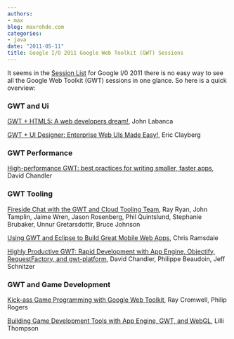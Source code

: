```yaml
---
authors:
- max
blog: maxrohde.com
categories:
- java
date: "2011-05-11"
title: Google I/O 2011 Google Web Toolkit (GWT) Sessions
---
```


It seems in the [Session List](http://www.google.com/events/io/2011/sessions.html) for Google I/0 2011 there is no easy way to see all the Google Web Toolkit (GWT) sessions in one glance. So here is a quick overview:

### GWT and Ui

[GWT + HTML5: A web developers dream!](http://www.google.com/events/io/2011/sessions/gwt-html5-a-web-developers-dream.html), John Labanca

[GWT + UI Designer: Enterprise Web UIs Made Easy!](http://www.google.com/events/io/2011/sessions/gwt-ui-designer-enterprise-web-uis-made-easy.html), Eric Clayberg

### GWT Performance

[High-performance GWT: best practices for writing smaller, faster apps](http://www.google.com/events/io/2011/sessions/high-performance-gwt-best-practices-for-writing-smaller-faster-apps.html), David Chandler

### GWT Tooling

[Fireside Chat with the GWT and Cloud Tooling Team](http://www.google.com/events/io/2011/sessions/fireside-chat-with-the-gwt-and-cloud-tooling-team.html), Ray Ryan, John Tamplin, Jaime Wren, Jason Rosenberg, Phil Quintslund, Stephanie Brubaker, Unnur Gretarsdottir, Bruce Johnson

[Using GWT and Eclipse to Build Great Mobile Web Apps](http://www.google.com/events/io/2011/sessions/using-gwt-and-eclipse-to-build-great-mobile-web-apps.html), Chris Ramsdale

[Highly Productive GWT: Rapid Development with App Engine, Objectify, RequestFactory, and gwt-platform](http://www.google.com/events/io/2011/sessions/highly-productive-gwt-rapid-development-with-app-engine-objectify-requestfactory-and-gwt-platform.html), David Chandler, Philippe Beaudoin, Jeff Schnitzer

### GWT and Game Development

[Kick-ass Game Programming with Google Web Toolkit,](http://www.google.com/events/io/2011/sessions/kick-ass-game-programming-with-google-web-toolkit.html) Ray Cromwell, Philip Rogers

[Building Game Development Tools with App Engine, GWT, and WebGL](http://www.google.com/events/io/2011/sessions/building-game-development-tools-with-app-engine-gwt-and-webgl.html), Lilli Thompson